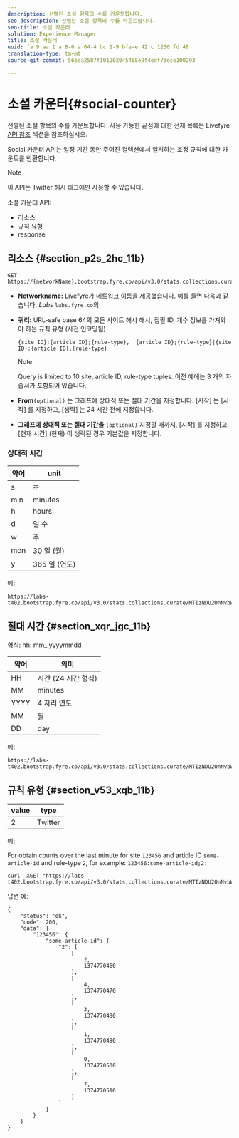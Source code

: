 ```yaml
---
description: 선별된 소셜 항목의 수를 카운트합니다.
seo-description: 선별된 소셜 항목의 수를 카운트합니다.
seo-title: 소셜 카운터
solution: Experience Manager
title: 소셜 카운터
uuid: fa 9 aa 1 a 8-6 a 04-4 bc 1-9 bfe-e 42 c 1250 fd 48
translation-type: tm+mt
source-git-commit: 566ea2587f101202045488e9f4edf73ece100293

---
```



# 소셜 카운터{#social-counter}

선별된 소셜 항목의 수를 카운트합니다. 사용 가능한 끝점에 대한 전체 목록은 Livefyre [API 참조](https://api.livefyre.com/docs) 섹션을 참조하십시오.

Social 카운터 API는 일정 기간 동안 주어진 컬렉션에서 일치하는 조정 규칙에 대한 카운트를 반환합니다.

>[!NOTE]
>
>이 API는 Twitter 해시 태그에만 사용할 수 있습니다.

소셜 카운터 API:

* 리소스
* 규칙 유형
* response

## 리소스 {#section_p2s_2hc_11b}

```
GET https://{networkName}.bootstrap.fyre.co/api/v3.0/stats.collections.curate/{query}.json
```

* **Networkname:** Livefyre가 네트워크 이름을 제공했습니다. 예를 들면 다음과 같습니다. *Labs* `labs.fyre.co`의
* **쿼리:** URL-safe base 64의 모든 사이트 해시 해시, 집필 ID, 개수 정보를 가져와야 하는 규칙 유형 (사전 인코딩됨)

   ```
   {site ID}:{article ID};{rule-type},  {article ID};{rule-type}|{site ID}:{article ID};{rule-type}
   ```

   >[!NOTE]
   >Query is limited to 10 site, article ID, rule-type tuples. 이전 예에는 3 개의 자습서가 포함되어 있습니다.

* **From**`(optional)` 는 그래프에 상대적 또는 절대 기간을 지정합니다. [시작] 는 [시작] 를 지정하고, [생략] 는 24 시간 전에 지정합니다.
* **그래프에 상대적 또는 절대 기간을** `(optional)` 지정할 때까지, [시작] 를 지정하고 [현재 시간] (현재) 이 생략된 경우 기본값을 지정합니다.

### 상대적 시간

| 약어 | unit |
|---|---|
| s | 초 |
| min | minutes |
| h | hours |
| d | 일 수 |
| w | 주 |
| mon | 30 일 (월) |
| y | 365 일 (연도) |

예:

```
https://labs-t402.bootstrap.fyre.co/api/v3.0/stats.collections.curate/MTIzNDU2OnNvbWUtYXJ0aWNsZS1pZDsy.json&from=-7d&until=-6d
```

## 절대 시간 {#section_xqr_jgc_11b}

형식: hh: mm_ yyyymmdd

| 약어 | 의미 |
|---|---|
| HH | 시간 (24 시간 형식) |
| MM | minutes |
| YYYY | 4 자리 연도 |
| MM | 월 |
| DD | day |

예:

```
https://labs-t402.bootstrap.fyre.co/api/v3.0/stats.collections.curate/MTIzNDU2OnNvbWUtYXJ0aWNsZS1pZDsy.json&from=04:00_20130709 
```

## 규칙 유형 {#section_v53_xqb_11b}

| value | type |
|---|---|
| 2 | Twitter |

예:

For obtain counts over the last minute for site `123456` and article ID `some-article-id` and rule-type `2`, for example: `123456:some-article-id;2:`

```
curl -XGET "https://labs-t402.bootstrap.fyre.co/api/v3.0/stats.collections.curate/MTIzNDU2OnNvbWUtYXJ0aWNsZS1pZDsy.json&from=-1min" 
```

답변 예:

```
{ 
    "status": "ok", 
    "code": 200, 
    "data": { 
        "123456": { 
            "some-article-id": { 
                "2": [ 
                    [ 
                        2, 
                        1374770460 
                    ], 
                    [ 
                        4, 
                        1374770470 
                    ], 
                    [ 
                        3, 
                        1374770480 
                    ], 
                    [ 
                        1, 
                        1374770490 
                    ], 
                    [ 
                        0, 
                        1374770500 
                    ], 
                    [ 
                        7, 
                        1374770510 
                    ] 
                ] 
            } 
        } 
    } 
}
```
